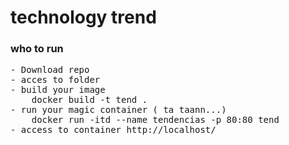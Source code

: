 # technology trend

### who to run
<pre>
- Download repo
- acces to folder
- build your image
	docker build -t tend .
- run your magic container ( ta taann...)
	docker run -itd --name tendencias -p 80:80 tend
- access to container http://localhost/
</pre>


